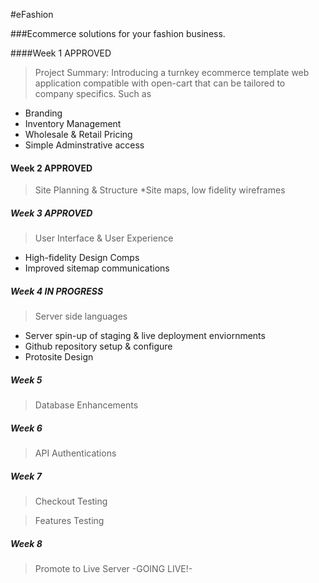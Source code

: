 #eFashion

###Ecommerce solutions for your fashion business.


####Week 1 APPROVED
> Project Summary:
Introducing a turnkey ecommerce template web application compatible with open-cart that can be tailored to company specifics. Such as 
* Branding
* Inventory Management
* Wholesale & Retail Pricing
* Simple Adminstrative access


#### Week 2  APPROVED
> Site Planning & Structure
*Site maps, low fidelity wireframes


##### Week 3 APPROVED
> User Interface & User Experience
* High-fidelity Design Comps
* Improved sitemap communications


##### Week 4 IN PROGRESS
>Server side languages
* Server spin-up of staging & live deployment enviornments
* Github repository setup & configure
* Protosite Design

##### Week 5
>Database Enhancements

##### Week 6
>API Authentications

##### Week 7
>Checkout Testing

>Features Testing

##### Week 8
>Promote to Live Server -GOING LIVE!-